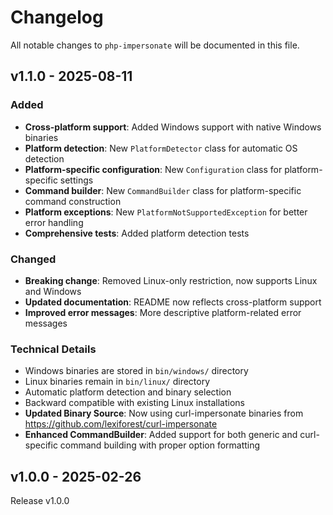 # Changelog

All notable changes to `php-impersonate` will be documented in this file.

## v1.1.0 - 2025-08-11

### Added
- **Cross-platform support**: Added Windows support with native Windows binaries
- **Platform detection**: New `PlatformDetector` class for automatic OS detection
- **Platform-specific configuration**: New `Configuration` class for platform-specific settings
- **Command builder**: New `CommandBuilder` class for platform-specific command construction
- **Platform exceptions**: New `PlatformNotSupportedException` for better error handling
- **Comprehensive tests**: Added platform detection tests

### Changed
- **Breaking change**: Removed Linux-only restriction, now supports Linux and Windows
- **Updated documentation**: README now reflects cross-platform support
- **Improved error messages**: More descriptive platform-related error messages

### Technical Details
- Windows binaries are stored in `bin/windows/` directory
- Linux binaries remain in `bin/linux/` directory
- Automatic platform detection and binary selection
- Backward compatible with existing Linux installations
- **Updated Binary Source**: Now using curl-impersonate binaries from https://github.com/lexiforest/curl-impersonate
- **Enhanced CommandBuilder**: Added support for both generic and curl-specific command building with proper option formatting

## v1.0.0 - 2025-02-26

Release v1.0.0
